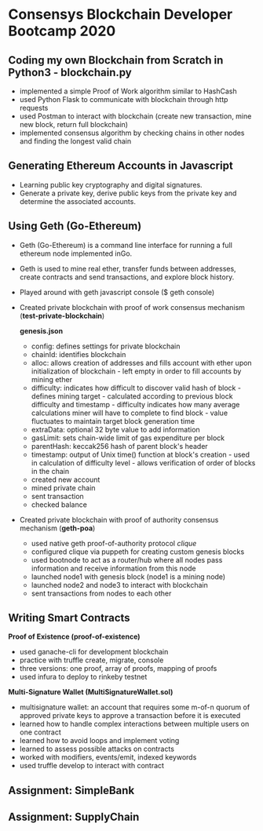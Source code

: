 # Consensys Blockchain Developer Bootcamp 2020

## Coding my own Blockchain from Scratch in Python3 - blockchain.py

- implemented a simple Proof of Work algorithm similar to HashCash
- used Python Flask to communicate with blockchain through http requests
- used Postman to interact with blockchain (create new transaction, mine new block, return full blockchain)
- implemented consensus algorithm by checking chains in other nodes and finding the longest valid chain

## Generating Ethereum Accounts in Javascript
- Learning public key cryptography and digital signatures. 
- Generate a private key, derive public keys from the private key and determine the associated accounts.

## Using Geth (Go-Ethereum)
- Geth (Go-Ethereum) is a command line interface for running a full ethereum node implemented inGo. 
- Geth is used to mine real ether, transfer funds between addresses, create contracts and send transactions, and explore block history.
- Played around with geth javascript console ($ geth console)
- Created private blockchain with proof of work consensus mechanism (**test-private-blockchain**)

    **genesis.json**
    - config: defines settings for private blockchain
    - chainId: identifies blockchain 
    - alloc: allows creation of addresses and fills account with ether upon initialization of blockchain 
          - left empty in order to fill accounts by mining ether
    - difficulty: indicates how difficult to discover valid hash of block 
          - defines mining target
          - calculated according to previous block difficulty and timestamp 
          - difficulty indicates how many average calculations miner will have to complete to find block 
          - value fluctuates to maintain target block generation time 
    - extraData: optional 32 byte value to add information
    - gasLimit: sets chain-wide limit of gas expenditure per block 
    - parentHash: keccak256 hash of parent block's header 
    - timestamp: output of Unix time() function at block's creation 
          - used in calculation of difficulty level 
          - allows verification of order of blocks in the chain 
    - created new account 
    - mined private chain
    - sent transaction 
    - checked balance
    
 - Created private blockchain with proof of authority consensus mechanism (**geth-poa**)
    - used native geth proof-of-authority protocol *clique*
    - configured clique via puppeth for creating custom genesis blocks
    - used bootnode to act as a router/hub where all nodes pass information and receive information from this node 
    - launched node1 with genesis block (node1 is a mining node) 
    - launched node2 and node3 to interact with blockchain
    - sent transactions from nodes to each other 
    
## Writing Smart Contracts 

**Proof of Existence (proof-of-existence)**
- used ganache-cli for development blockchain 
- practice with truffle create, migrate, console
- three versions: one proof, array of proofs, mapping of proofs
- used infura to deploy to rinkeby testnet 

**Multi-Signature Wallet (MultiSignatureWallet.sol)**
- multisignature wallet: an account that requires some m-of-n quorum of approved private keys to approve a transaction before it is executed
- learned how to handle complex interactions between multiple users on one contract
- learned how to avoid loops and implement voting
- learned to assess possible attacks on contracts 
- worked with modifiers, events/emit, indexed keywords
- used truffle develop to interact with contract
 
## Assignment: SimpleBank

## Assignment: SupplyChain

